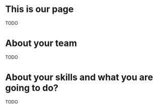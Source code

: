 This is our page
================
TODO


About your team
===========================
TODO


About your skills and what you are going to do?
=======
TODO
